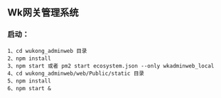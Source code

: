 ## Wk网关管理系统
### 启动：
    1、cd wukong_adminweb 目录
    2、npm install 
    3、npm start 或者 pm2 start ecosystem.json --only wkadminweb_local
    4、cd wukong_adminweb/web/Public/static 目录
    5、npm install
    6、npm start &
